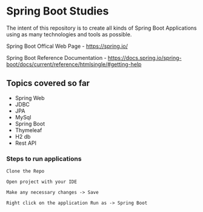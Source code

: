 # Spring Boot Studies
The intent of this repository is to create all kinds of Spring Boot Applications using as many technologies and tools as possible.

Spring Boot Offical Web Page - https://spring.io/

Spring Boot Reference Documentation - https://docs.spring.io/spring-boot/docs/current/reference/htmlsingle/#getting-help

## Topics covered so far
* Spring Web
* JDBC
* JPA
* MySql
* Spring Boot
* Thymeleaf
* H2 db
* Rest API

### Steps to run applications
```
Clone the Repo

Open project with your IDE

Make any necessary changes -> Save

Right click on the application Run as -> Spring Boot
```

